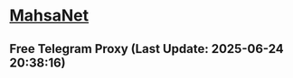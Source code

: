 
# [MahsaNet](https://t.me/mahsa_net)
## Free Telegram Proxy (Last Update: 2025-06-24 20:38:16)

    